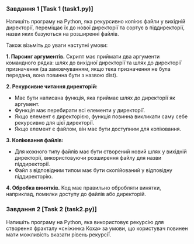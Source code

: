 ### Завдання 1 [Task 1 (task1.py)]
Напишіть програму на Python, яка рекурсивно копіює файли у вихідній директорії, переміщає їх до нової директорії та сортує в піддиректорії, назви яких базуються на розширенні файлів.

Також візьміть до уваги наступні умови:

**1. Парсинг аргументів.** Скрипт має приймати два аргументи командного рядка: шлях до вихідної директорії та шлях до директорії призначення (за замовчуванням, якщо тека призначення не була передана, вона повинна бути з назвою dist).

**2. Рекурсивне читання директорій:**
 - Має бути написана функція, яка приймає шлях до директорії як аргумент.
 - Функція має перебирати всі елементи у директорії.
 - Якщо елемент є директорією, функція повинна викликати саму себе рекурсивно для цієї директорії.
 - Якщо елемент є файлом, він має бути доступним для копіювання.

**3. Копіювання файлів:**
 - Для кожного типу файлів має бути створений новий шлях у вихідній директорії, використовуючи розширення файлу для назви піддиректорії.
 - Файл з відповідним типом має бути скопійований у відповідну піддиректорію.

**4. Обробка винятків.** Код має правильно обробляти винятки, наприклад, помилки доступу до файлів або директорій.

### Завдання 2 [Task 2 (task2.py)]
Напишіть програму на Python, яка використовує рекурсію для створення фракталу «сніжинка Коха» за умови, що користувач повинен мати можливість вказати рівень рекурсії.
